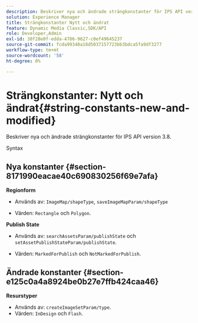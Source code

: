```yaml
---
description: Beskriver nya och ändrade strängkonstanter för IPS API version 3.8.
solution: Experience Manager
title: Strängkonstanter Nytt och ändrat
feature: Dynamic Media Classic,SDK/API
role: Developer,Admin
exl-id: 38f28e0f-edda-4786-9627-c0ef49645237
source-git-commit: fcda99340a18d5037157723bb3bdca5fa9df3277
workflow-type: tm+mt
source-wordcount: '58'
ht-degree: 0%

---
```


# Strängkonstanter: Nytt och ändrat{#string-constants-new-and-modified}

Beskriver nya och ändrade strängkonstanter för IPS API version 3.8.

Syntax

## Nya konstanter {#section-8171990eacae40c690830256f69e7afa}

**Regionform**

* Används av: `ImageMap/shapeType`, `saveImageMapParam/shapeType`

* Värden: `Rectangle` och `Polygon`.

**Publish State**

* Används av: `searchAssetsParam/publishState` och `setAssetPublishStateParam/publishState`.

* Värden: `MarkedForPublish` och `NotMarkedForPublish`.

## Ändrade konstanter {#section-e125c0a4a8924be0b27e7ffb424caa46}

**Resurstyper**

* Används av: `createImageSetParam/type`.
* Värden: `InDesign` och `Flash`.
